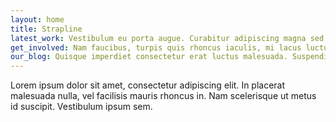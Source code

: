 ```yaml
---
layout: home
title: Strapline
latest_work: Vestibulum eu porta augue. Curabitur adipiscing magna sed elit venenatis, eu adipiscing nulla eleifend. 
get_involved: Nam faucibus, turpis quis rhoncus iaculis, mi lacus luctus tortor, eu bibendum tellus mi fermentum massa.
our_blog: Quisque imperdiet consectetur erat luctus malesuada. Suspendisse potenti. Eu adipiscing nulla eleifend. 
---
```


Lorem ipsum dolor sit amet, consectetur adipiscing elit. In placerat malesuada nulla, vel facilisis mauris rhoncus in. Nam scelerisque ut metus id suscipit. Vestibulum ipsum sem.

